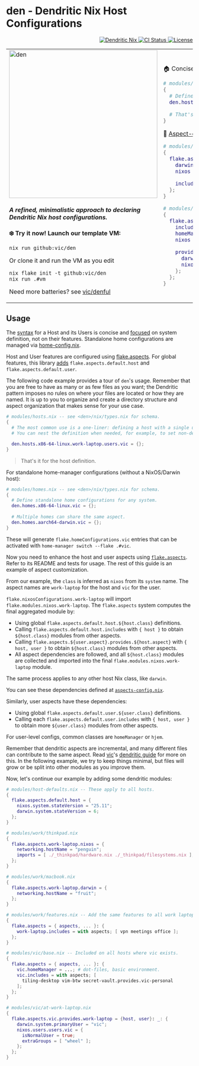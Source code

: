 # den - Dendritic Nix Host Configurations

<p align="right">
  <a href="https://vic.github.io/dendrix/Dendritic.html"> <img src="https://img.shields.io/badge/Dendritic-Nix-informational?logo=nixos&logoColor=white" alt="Dendritic Nix"/> </a>
  <a href="https://github.com/vic/den/actions">
  <img src="https://github.com/vic/den/actions/workflows/test.yml/badge.svg" alt="CI Status"/> </a>
  <a href="LICENSE"> <img src="https://img.shields.io/github/license/vic/den" alt="License"/> </a>
</p>

<table>
<tr>
<td>

<img width="400" height="400" alt="den" src="https://github.com/user-attachments/assets/af9c9bca-ab8b-4682-8678-31a70d510bbb" />

<em><h4>A refined, minimalistic approach to declaring Dendritic Nix host configurations.</h4></em>

**❄️ Try it now! Launch our template VM:**

```console
nix run github:vic/den
```

Or clone it and run the VM as you edit

```console
nix flake init -t github:vic/den
nix run .#vm
```

Need more batteries? see [vic/denful](https://github.com/vic/denful)

</td>
<td>

🏠 Concise host definitions ([example](templates/default/modules/_example/hosts.nix))

```nix
# modules/hosts.nix -- see schema at nix/types.nix
{
  # Define a host with a single user:
  den.hosts.x86-64-linux.work-laptop.users.vic = {};

  # That's it! The rest is adding flake.aspects.
}
```

🧩 [Aspect-oriented](https://github.com/vic/flake-aspects) dendritic modules ([example](templates/default/modules/_example/aspects.nix))

```nix
# modules/work-laptop.nix
{
  flake.aspects.work-laptop = {
    darwin = ...; # (see nix-darwin options)
    nixos  = ...; # (see nixos options)

    includes = with flake.aspects; [ vpn office ];
  };
}

# modules/vic.nix -- see <den>/nix/aspects.nix
{
  flake.aspects.vic = {
    includes = with flake.aspects; [ tiling-wm ];
    homeManager = ...;
    nixos = ...;

    provides.work-laptop = { host, user }: _: {
      darwin.system.primaryUser = user.userName;
      nixos.users.users.vic.isNormalUser = true;
    };
  };
}
```

</td>
</tr>
</table>

## Usage

The [syntax](nix/types.nix) for a Host and its Users is concise and [focused](nix/os-config.nix) on system definition, not on their features. Standalone home configurations are managed via [home-config.nix](nix/home-config.nix).

Host and User features are configured using [flake.aspects](https://github.com/vic/flake-aspects). For global features, this library [adds](nix/aspects-config.nix) `flake.aspects.default.host` and `flake.aspects.default.user`.

The following code example provides a tour of `den`'s usage. Remember that you are free to have as many or as few files as you want; the Dendritic pattern imposes no rules on where your files are located or how they are named. It is up to you to organize and create a directory structure and aspect organization that makes sense for your use case.

```nix
# modules/hosts.nix -- see <den>/nix/types.nix for schema.
{
  # The most common use is a one-liner: defining a host with a single user.
  # You can nest the definition when needed, for example, to set non-default values.

  den.hosts.x86-64-linux.work-laptop.users.vic = {};
}
```

> That's it for the host definition.

For standalone home-manager configurations (without a NixOS/Darwin host):

```nix
# modules/homes.nix -- see <den>/nix/types.nix for schema.
{
  # Define standalone home configurations for any system.
  den.homes.x86-64-linux.vic = {};
  
  # Multiple homes can share the same aspect.
  den.homes.aarch64-darwin.vic = {};
}
```

These will generate `flake.homeConfigurations.vic` entries that can be activated with `home-manager switch --flake .#vic`.

Now you need to enhance the host and user aspects using [`flake.aspects`](https://github.com/vic/flake-aspects). Refer to its README and tests for usage. The rest of this guide is an example of aspect customization.

From our example, the `class` is inferred as `nixos` from its `system` name.
The aspect names are `work-laptop` for the host and `vic` for the user.

`flake.nixosConfigurations.work-laptop` will import `flake.modules.nixos.work-laptop`.
The `flake.aspects` system computes the final aggregated module by:

- Using global `flake.aspects.default.host.${host.class}` definitions.
- Calling `flake.aspects.default.host.includes` with `{ host }`
  to obtain `${host.class}` modules from other aspects.
- Calling `flake.aspects.${user.aspect}.provides.${host.aspect}` with `{ host, user }`
  to obtain `${host.class}` modules from other aspects.
- All aspect dependencies are followed, and all `${host.class}` modules
  are collected and imported into the final `flake.modules.nixos.work-laptop` module.

The same process applies to any other host Nix class, like `darwin`.

You can see these dependencies defined at [`aspects-config.nix`](nix/aspects-config.nix).

Similarly, user aspects have these dependencies:

- Using global `flake.aspects.default.user.${user.class}` definitions.
- Calling each `flake.aspects.default.user.includes` with `{ host, user }`
  to obtain more `${user.class}` modules from other aspects.

For user-level configs, common classes are `homeManager` or `hjem`.

Remember that dendritic aspects are incremental, and many different files can contribute to the same aspect. Read [vic](https://github.com/vic)'s [dendritic guide](https://vic.github.io/dendrix/Dendritic.html) for more on this. In the following example, we try to keep things minimal, but files will grow or be split into other modules as you improve them.

Now, let's continue our example by adding some dendritic modules:

```nix
# modules/host-defaults.nix -- These apply to all hosts.
{
  flake.aspects.default.host = {
    nixos.system.stateVersion = "25.11";
    darwin.system.stateVersion = 6;
  };
}

# modules/work/thinkpad.nix
{
  flake.aspects.work-laptop.nixos = {
    networking.hostName = "penguin";
    imports = [ ./_thinkpad/hardware.nix ./_thinkpad/filesystems.nix ];
  };
}

# modules/work/macbook.nix
{
  flake.aspects.work-laptop.darwin = {
    networking.hostName = "fruit";
  };
}

# modules/work/features.nix -- Add the same features to all work laptops.
{
  flake.aspects = { aspects, ... }: {
    work-laptop.includes = with aspects; [ vpn meetings office ];
  };
}

# modules/vic/base.nix -- Included on all hosts where vic exists.
{
  flake.aspects = { aspects, ... }: {
    vic.homeManager = ...; # dot-files, basic environment.
    vic.includes = with aspects; [
      tiling-desktop vim-btw secret-vault.provides.vic-personal
    ];
  };
}

# modules/vic/at-work-laptop.nix
{
  flake.aspects.vic.provides.work-laptop = {host, user}: _: {
    darwin.system.primaryUser = "vic";
    nixos.users.users.vic = {
      isNormalUser = true;
      extraGroups = [ "wheel" ];
    };
  };
}
```
